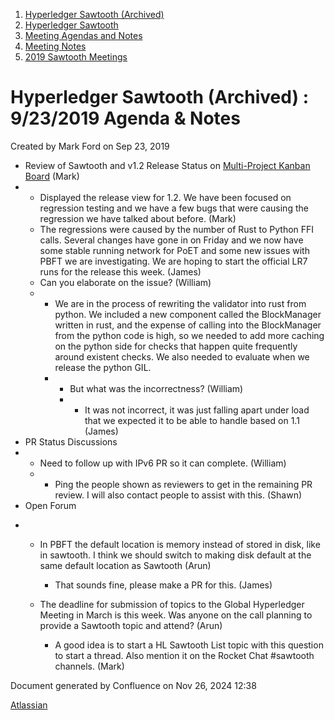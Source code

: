 1. [Hyperledger Sawtooth (Archived)](index.html)
2. [Hyperledger Sawtooth](Hyperledger-Sawtooth_20152342.html)
3. [Meeting Agendas and Notes](Meeting-Agendas-and-Notes_20154206.html)
4. [Meeting Notes](Meeting-Notes_20156244.html)
5. [2019 Sawtooth Meetings](2019-Sawtooth-Meetings_20156267.html)

# Hyperledger Sawtooth (Archived) : 9/23/2019 Agenda &amp; Notes

Created by Mark Ford on Sep 23, 2019

- Review of Sawtooth and v1.2 Release Status on [Multi-Project Kanban Board](https://jira.hyperledger.org/secure/RapidBoard.jspa?rapidView=232&projectKey=STL&selectedIssue=STL-1549) (Mark)
- - Displayed the release view for 1.2. We have been focused on regression testing and we have a few bugs that were causing the regression we have talked about before. (Mark)
  - The regressions were caused by the number of Rust to Python FFI calls. Several changes have gone in on Friday and we now have some stable running network for PoET and some new issues with PBFT we are investigating. We are hoping to start the official LR7 runs for the release this week. (James)
  - Can you elaborate on the issue? (William)
  - - We are in the process of rewriting the validator into rust from python. We included a new component called the BlockManager written in rust, and the expense of calling into the BlockManager from the python code is high, so we needed to add more caching on the python side for checks that happen quite frequently around existent checks. We also needed to evaluate when we release the python GIL.
    - - But what was the incorrectness? (William)
      - - It was not incorrect, it was just falling apart under load that we expected it to be able to handle based on 1.1 (James)
- PR Status Discussions
- - Need to follow up with IPv6 PR so it can complete. (William)
  - - Ping the people shown as reviewers to get in the remaining PR review. I will also contact people to assist with this. (Shawn)
- Open Forum

<!--THE END-->

- - In PBFT the default location is memory instead of stored in disk, like in sawtooth. I think we should switch to making disk default at the same default location as Sawtooth (Arun)
    
    - That sounds fine, please make a PR for this. (James)
  - The deadline for submission of topics to the Global Hyperledger Meeting in March is this week. Was anyone on the call planning to provide a Sawtooth topic and attend? (Arun)
    
    - A good idea is to start a HL Sawtooth List topic with this question to start a thread. Also mention it on the Rocket Chat #sawtooth channels. (Mark)

Document generated by Confluence on Nov 26, 2024 12:38

[Atlassian](http://www.atlassian.com/)
